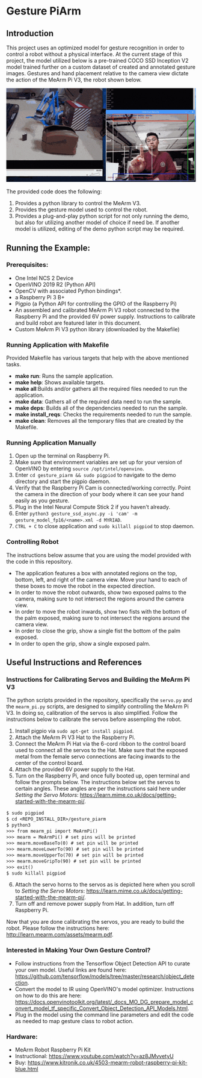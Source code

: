 # Gesture PiArm

## Introduction
This project uses an optimized model for gesture recognition in order to control a robot without a physical interface. At the current stage of this project, the model utilized below is a pre-trained COCO SSD Inception V2 model trained further on a custom dataset of created and annotated gesture images. Gestures and hand placement relative to the camera view dictate the action of the MeArm Pi V3, the robot shown below.

![Gesture Pi Arm Demo](Gesture_Pi_Arm_Demo_Short.gif)

The provided code does the following:
1. Provides a python library to control the MeArm V3.
2. Provides the gesture model used to control the robot.
3. Provides a plug-and-play python script for not only running the demo, but also for utilizing another model of choice if need be. If another model is utilized, editing of the demo python script may be required.

## Running the Example:

### Prerequisites:
- One Intel NCS 2 Device
- OpenVINO 2019 R2 (Python API)
- OpenCV with associated Python bindings*.
- a Raspberry Pi 3 B+
- Pigpio (a Python API for controlling the GPIO of the Raspberry Pi)
- An assembled and calibrated MeArm Pi V3 robot connected to the Raspberry Pi and the provided 6V power supply. Instructions to calibrate and build robot are featured later in this document.
- Custom MeArm Pi V3 python library (downloaded by the Makefile)

### Running Application with Makefile
Provided Makefile has various targets that help with the above mentioned tasks.
- **make run**: Runs the sample application.
- **make help**: Shows available targets.
- **make all**:Builds and/or gathers all the required files needed to run the application.
- **make data**: Gathers all of the required data need to run the sample.
- **make deps**: Builds all of the dependencies needed to run the sample.
- **make install_reqs**: Checks the requirements needed to run the sample.
- **make clean**: Removes all the temporary files that are created by the Makefile.

### Running Application Manually
1. Open up the terminal on Raspberry Pi.
2. Make sure that environment variables are set up for your version of OpenVINO by entering `source /opt/intel/openvino`.
3. Enter `cd gesture_piarm && sudo pigpiod` to navigate to the demo directory and start the pigpio daemon.
4. Verify that the Raspberry Pi Cam is connected/working correctly. Point the camera in the direction of your body where it can see your hand easily as you gesture.
5. Plug in the Intel Neural Compute Stick 2 if you haven't already.
6. Enter `python3 gesture_ssd_async.py -i 'cam' -m gesture_model_fp16/<name>.xml -d MYRIAD`.
7. `CTRL + C` to close application and `sudo killall pigpiod` to stop daemon.

### Controlling Robot
The instructions below assume that you are using the model provided with the code in this repository.
- The application features a box with annotated regions on the top, bottom, left, and right of the camera view. Move your hand to each of these boxes to move the robot in the expected direction.
- In order to move the robot outwards, show two exposed palms to the camera, making sure to not intersect the regions around the camera view.
- In order to move the robot inwards, show two fists with the bottom of the palm exposed, making sure to not intersect the regions around the camera view.
- In order to close the grip, show a single fist the bottom of the palm exposed.
- In order to open the grip, show a single exposed palm.

## Useful Instructions and References

### Instructions for Calibrating Servos and Building the MeArm Pi V3
The python scripts provided in the repository, specifically the `servo.py` and the `mearm_pi.py` scripts, are designed to simplify controlling the MeArm Pi V3. In doing so, calibration of the servos is also simplified. Follow the instructions below to calibrate the servos before assempling the robot.

1. Install pigpio via `sudo apt-get install pigpiod`.
2. Attach the MeArm Pi V3 Hat to the Raspberry Pi.
3. Connect the MeArm Pi Hat via the 6-cord ribbon to the control board used to connect all the servos to the Hat. Make sure that the exposed metal from the female servo connections are facing inwards to the center of the control board.
4. Attach the provided 6V power supply to the Hat.
5. Turn on the Raspberry Pi, and once fully booted up, open terminal and follow the prompts below. The instructions below set the servos to certain angles. These angles are per the instructions said here under *Setting the Servo Motors*: https://learn.mime.co.uk/docs/getting-started-with-the-mearm-pi/.

```
$ sudo pigpiod
$ cd <REPO_INSTALL_DIR>/gesture_piarm
$ python3
>>> from mearm_pi import MeArmPi()
>>> mearm = MeArmPi() # set pins will be printed
>>> mearm.moveBaseTo(0) # set pin will be printed
>>> mearm.moveLowerTo(90) # set pin will be printed
>>> mearm.moveUpperTo(70) # set pin will be printed
>>> mearm.moveGripTo(90) # set pin will be printed
>>> exit()
$ sudo killall pigpiod
```

6. Attach the servo horns to the servos as is depicted here when you scroll to *Setting the Servo Motors*: https://learn.mime.co.uk/docs/getting-started-with-the-mearm-pi/.
7. Turn off and remove power supply from Hat. In addition, turn off Raspberry Pi.

Now that you are done calibrating the servos, you are ready to build the robot. Please follow the instructions here: http://learn.mearm.com/assets/mearm.pdf.

### Interested in Making Your Own Gesture Control?
- Follow instructions from the Tensorflow Object Detection API to curate your own model. Useful links are found here: https://github.com/tensorflow/models/tree/master/research/object_detection.
- Convert the model to IR using OpenVINO's model optimizer. Instructions on how to do this are here: https://docs.openvinotoolkit.org/latest/_docs_MO_DG_prepare_model_convert_model_tf_specific_Convert_Object_Detection_API_Models.html.
- Plug in the model using the command line parameters and edit the code as needed to map gesture class to robot action.

### Hardware:
- MeArm Robot Raspberry Pi Kit
- Instructional: https://www.youtube.com/watch?v=az8JMvvetyU
- Buy: https://www.kitronik.co.uk/4503-mearm-robot-raspberry-pi-kit-blue.html

